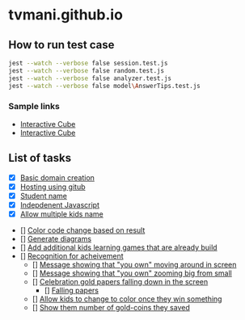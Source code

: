 # tvmani.github.io

## How to run test case
```bash
jest --watch --verbose false session.test.js
jest --watch --verbose false random.test.js
jest --watch --verbose false analyzer.test.js
jest --watch --verbose false model\AnswerTips.test.js
```

### Sample links
* [Interactive Cube](https://github.com/tvmani/tvmani.github.io/blob/master/interactive_cube.html)
* [Interactive Cube](https://htmlpreview.github.io/?https://github.com/tvmani/tvmani.github.io/blob/master/interactive_cube.html)

## List of tasks

- [x] [Basic domain creation](https://dhinamorumurai.info/)
- [x] [Hosting using gitub](https://dhinamorumurai.info/)
- [x] [Student name]()
- [X] [Indepdenent Javascript]()
- [X] [Allow multiple kids name]()
- [] [Color code change based on result]()
- [] [Generate diagrams]()
- [] [Add additional kids learning games that are already build]()
- [] [Recognition for acheivement]()
  - [] [Message showing that "you own" moving around in screen]()
  - [] [Message showing that "you own" zooming big from small]()
  - [] [Celebration gold papers falling down in the screen]()
    - [] [Falling papers](https://www.cssscript.com/demo/confetti-falling-animation/)
  - [] [Allow kids to change to color once they win something]()
  - [] [Show them number of gold-coins they saved]()
